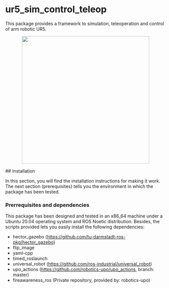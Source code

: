 # ur5_sim_control_teleop

This package provides a framework to simulation, teleoperation and control of arm robotic UR5.

<p align="center">
    <img src="worlds/ur5_sim" width="400">
</p>
## Installation

In this section, you will find the installation instructions for making it work. The next section (prerequisites) tells you the environment in which the package has been tested.

### Prerrequisites and dependencies

This package has been designed and tested in an x86_64 machine under a Ubuntu 20.04 operating system and ROS Noetic distribution. Besides, the scripts provided lets you easily install the following dependencies:

- hector_gazebo (https://github.com/tu-darmstadt-ros-pkg/hector_gazebo)
- flip_image
- yaml-cpp
- timed_roslaunch
- universal_robot (https://github.com/ros-industrial/universal_robot)
- upo_actions (https://github.com/robotics-upo/upo_actions, branch: master)
- fireawareness_ros (Private repository, provided by: robotics-upo)

